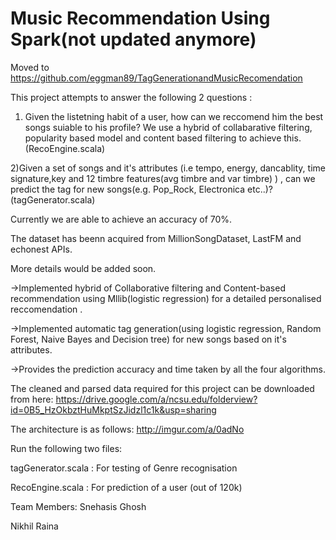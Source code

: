 # Music Recommendation Using Spark(not updated anymore)

Moved to https://github.com/eggman89/TagGenerationandMusicRecomendation


This project attempts to answer the following 2 questions :

1) Given the listetning habit of a user, how can we reccomend him the best songs suiable to his profile?
We use a hybrid of collabarative filtering, popularity based model and content based filtering to achieve this.
(RecoEngine.scala)

2)Given a set of songs and it's attributes (i.e tempo, energy, dancablity, time signature,key and 12 timbre features(avg timbre and var timbre) ) , can we predict the tag for new songs(e.g. Pop_Rock, Electronica etc..)?
(tagGenerator.scala)

Currently we are able to achieve an accuracy of 70%.

The dataset has beenn acquired from MillionSongDataset, LastFM and echonest APIs.

More details would be added soon.

->Implemented hybrid of Collaborative filtering and Content-based recommendation using Mllib(logistic regression) for a detailed personalised reccomendation .

->Implemented automatic tag generation(using logistic regression, Random Forest, Naive Bayes and Decision tree) for new songs based on it's attributes.

->Provides the prediction accuracy and time taken by all the four algorithms.

The cleaned and parsed data required for this project can be downloaded from here:
https://drive.google.com/a/ncsu.edu/folderview?id=0B5_HzOkbztHuMkptSzJidzl1c1k&usp=sharing

The architecture is as follows:
http://imgur.com/a/0adNo

Run the following two files:

tagGenerator.scala : For testing of Genre recognisation

RecoEngine.scala : For prediction of a user (out of 120k)

Team Members:
Snehasis Ghosh

Nikhil Raina
